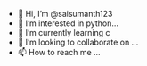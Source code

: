 - 👋 Hi, I’m @saisumanth123
- 👀 I’m interested in python...
- 🌱 I’m currently learning c
- 💞️ I’m looking to collaborate on ...
- 📫 How to reach me ...

<!---
saisumanth123/saisumanth123 is a ✨ special ✨ repository because its `README.md` (this file) appears on your GitHub profile.
You can click the Preview link to take a look at your changes.
--->
